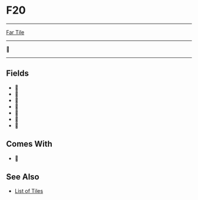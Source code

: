 # F20

___
[Far Tile](../keywords/far_tile.md)
___
🚧
___


## Fields

- 🚧
- 🚧
- 🚧
- 🚧
- 🚧
- 🚧
- 🚧


## Comes With

- 🚧


## See Also

- [List of Tiles](index.md)
